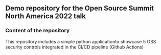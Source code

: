 ## Demo repository for the Open Source Summit North America 2022 talk

### Content of the repository
This repository includes a simple python applicationto showcase 5 OSS security controls integrated in the CI/CD pipeline (Github Actions)
